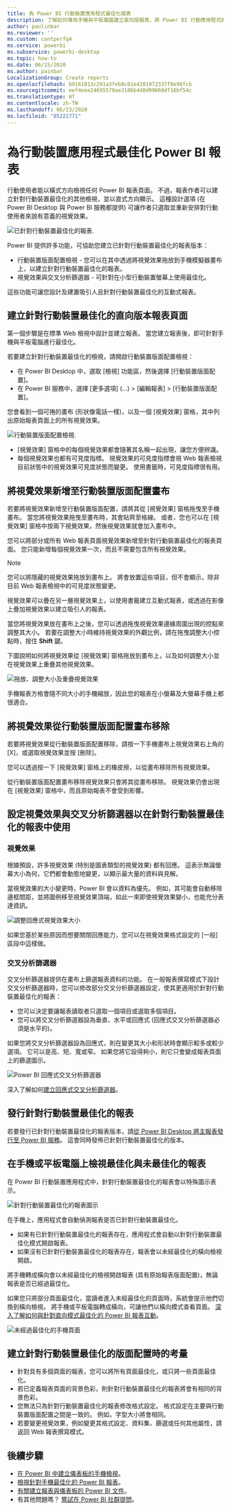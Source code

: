 ```yaml
---
title: 為 Power BI 行動裝置應用程式最佳化報表
description: 了解如何專為手機與平板電腦建立直向版報表，將 Power BI 行動應用程式的報表頁面最佳化。
author: paulinbar
ms.reviewer: ''
ms.custom: contperfq4
ms.service: powerbi
ms.subservice: powerbi-desktop
ms.topic: how-to
ms.date: 06/15/2020
ms.author: painbar
LocalizationGroup: Create reports
ms.openlocfilehash: b9161813c291a3feb8c01e4201972337f8e96fcb
ms.sourcegitcommit: eef4eee24695570ae3186b4d8d99660df16bf54c
ms.translationtype: HT
ms.contentlocale: zh-TW
ms.lasthandoff: 06/23/2020
ms.locfileid: "85221771"
---
```

# <a name="optimize-power-bi-reports-for-the-mobile-app"></a>為行動裝置應用程式最佳化 Power BI 報表
行動使用者能以橫式方向檢視任何 Power BI 報表頁面。 不過，報表作者可以建立針對行動裝置最佳化的其他檢視，並以直式方向顯示。 這種設計選項 (在 Power BI Desktop 與 Power BI 服務都提供) 可讓作者只選取並重新安排對行動使用者來說有意義的視覺效果。

![已針對行動裝置最佳化的報表](media/desktop-create-phone-report/desktop-mobile-optimized-report.png).

Power BI 提供許多功能，可協助您建立已針對行動裝置最佳化的報表版本：
* 行動裝置版面配置檢視 - 您可以在其中透過將視覺效果拖放到手機模擬器畫布上，以建立針對行動裝置最佳化的報表。
* 視覺效果與交叉分析篩選器 - 可針對在小型行動裝置螢幕上使用最佳化。

這些功能可讓您設計及建置吸引人且針對行動裝置最佳化的互動式報表。

## <a name="create-a-mobile-optimized-portrait-version-of-a-report-page"></a>建立針對行動裝置最佳化的直向版本報表頁面

第一個步驟是在標準 Web 檢視中設計並建立報表。 當您建立報表後，即可針對手機與平板電腦進行最佳化。

若要建立針對行動裝置最佳化的檢視，請開啟行動裝置版面配置檢視：
   * 在 Power BI Desktop 中，選取 [檢視] 功能區，然後選擇 [行動裝置版面配置]。
   * 在 Power BI 服務中，選擇 [更多選項] \(...\) > [編輯報表] > [行動裝置版面配置]。

   您會看到一個可捲的畫布 (形狀像電話一樣)，以及一個 [視覺效果] 窗格，其中列出原始報表頁面上的所有視覺效果。

   ![行動裝置版面配置檢視](media/desktop-create-phone-report/desktop-mobile-layout.png).

* [視覺效果] 窗格中的每個視覺效果都會隨著其名稱一起出現，讓您方便辨識。
* 每個視覺效果也都有可見度指標。 視覺效果的可見度指標會視 Web 報表檢視目前狀態中的視覺效果可見度狀態而變更。 使用書籤時，可見度指標很有用。

## <a name="add-visuals-to-the-mobile-layout-canvas"></a>將視覺效果新增至行動裝置版面配置畫布
若要將視覺效果新增至行動裝置版面配置，請將其從 [視覺效果] 窗格拖曳至手機畫布。 當您將視覺效果拖曳至畫布時，其會貼齊至格線。 或者，您也可以在 [視覺效果] 窗格中按兩下視覺效果，然後視覺效果就會加入畫布中。

您可以將部分或所有 Web 報表頁面視覺效果新增至針對行動裝置最佳化的報表頁面。 您只能新增每個視覺效果一次，而且不需要包含所有視覺效果。

>[!NOTE]
> 您可以將隱藏的視覺效果拖放到畫布上。 將會放置這些項目，但不會顯示，除非目前 Web 報表檢視中的可見度狀態變更。

視覺效果可以疊在另一層視覺效果上，以使用書籤建立互動式報表，或透過在影像上疊加視覺效果以建立吸引人的報表。

當您將視覺效果放在畫布上之後，您可以透過拖曳視覺效果邊緣周圍出現的控點來調整其大小。 若要在調整大小時維持視覺效果的外觀比例，請在拖曳調整大小控點時，按住 **Shift** 鍵。

下圖說明如何將視覺效果從 [視覺效果] 窗格拖放到畫布上，以及如何調整大小並在視覺效果上重疊其他視覺效果。

   ![拖放、調整大小及重疊視覺效果](media/desktop-create-phone-report/desktop-mobile-layout-overlay-resize.gif)

手機報表方格會隨不同大小的手機縮放，因此您的報表在小螢幕及大螢幕手機上都很適合。

## <a name="remove-visuals-from-the-mobile-layout-canvas"></a>將視覺效果從行動裝置版面配置畫布移除
若要將視覺效果從行動裝置版面配置移除，請按一下手機畫布上視覺效果右上角的 [X]，或選取視覺效果並按 [刪除]。

您可以透過按一下 [視覺效果] 窗格上的橡皮擦，以從畫布移除所有視覺效果。

從行動裝置版面配置畫布移除視覺效果只會將其從畫布移除。 視覺效果仍會出現在 [視覺效果] 窗格中，而且原始報表不會受到影響。

## <a name="configure-visuals-and-slicers-for-use-in-mobile-optimized-reports"></a>設定視覺效果與交叉分析篩選器以在針對行動裝置最佳化的報表中使用

### <a name="visuals"></a>視覺效果

根據預設，許多視覺效果 (特別是圖表類型的視覺效果) 都有回應。  這表示無論螢幕大小為何，它們都會動態地變更，以顯示最大量的資料與見解。

當視覺效果的大小變更時，Power BI 會以資料為優先。 例如，其可能會自動移除邊框間距，並將圖例移至視覺效果頂端，如此一來即使視覺效果變小，也能充分表達資訊。

![調整回應式視覺效果大小](media/desktop-create-phone-report/desktop-mobile-layout-responsive-visual.gif)
 
如果您基於某些原因而想要關閉回應能力，您可以在視覺效果格式設定的 [一般] 區段中這樣做。

### <a name="slicers"></a>交叉分析篩選器

交叉分析篩選器提供在畫布上篩選報表資料的功能。 在一般報表撰寫模式下設計交叉分析篩選器時，您可以修改部分交叉分析篩選器設定，使其更適用於針對行動裝置最佳化的報表：
* 您可以決定要讓報表讀取者只選取一個項目或選取多個項目。
* 您可以將交叉分析篩選器設為垂直、水平或回應式 (回應式交叉分析篩選器必須是水平的)。

如果您將交叉分析篩選器設為回應式，則在變更其大小和形狀時會顯示較多或較少選項。 它可以是高、短、寬或窄。 如果您將它設得夠小，則它只會變成報表頁面上的篩選圖示。

![Power BI 回應式交叉分析篩選器](media/desktop-create-phone-report/desktop-create-phone-report-8.gif)
 
深入了解如何[建立回應式交叉分析篩選器](power-bi-slicer-filter-responsive.md)。

## <a name="publish-a-mobile-optimized-report"></a>發行針對行動裝置最佳化的報表
若要發行已針對行動裝置最佳化的報表版本，請[從 Power BI Desktop 將主報表發行至 Power BI 服務](desktop-upload-desktop-files.md)。 這會同時發佈已針對行動裝置最佳化的版本。

## <a name="viewing-optimized-and-unoptimized-reports-on-a-phone-or-tablet"></a>在手機或平板電腦上檢視最佳化與未最佳化的報表

在 Power BI 行動裝置應用程式中，針對行動裝置最佳化的報表會以特殊圖示表示。

![針對行動裝置最佳化的報表圖示](media/desktop-create-phone-report/desktop-create-phone-report-optimized-icon.png)

在手機上，應用程式會自動偵測報表是否已針對行動裝置最佳化。
* 如果有已針對行動裝置最佳化的報表存在，應用程式會自動以針對行動裝置最佳化模式開啟報表。
* 如果沒有已針對行動裝置最佳化的報表存在，報表會以未經最佳化的橫向檢視開啟。

將手機轉成橫向會以未經最佳化的檢視開啟報表 (具有原始報表版面配置)，無論報表是否已經過最佳化。

如果您只將部分頁面最佳化，當讀者進入未經最佳化的頁面時，系統會提示他們切換到橫向檢視。 將手機或平板電腦轉成橫向，可讓他們以橫向模式查看頁面。 [深入了解如何與針對直向模式最佳化的 Power BI 報表互動](../consumer/mobile/mobile-apps-view-phone-report.md)。

![未經過最佳化的手機頁面](media/desktop-create-phone-report/desktop-create-phone-report-9.png)

## <a name="considerations-when-creating-mobile-optimized-layouts"></a>建立針對行動裝置最佳化的版面配置時的考量
* 針對具有多個頁面的報表，您可以將所有頁面最佳化，或只將一些頁面最佳化。
* 若已定義報表頁面的背景色彩，則針對行動裝置最佳化的報表將會有相同的背景色彩。
* 您無法只為針對行動裝置最佳化的報表修改格式設定。 格式設定在主要與行動裝置版面配置之間是一致的。 例如，字型大小將會相同。
* 若要變更視覺效果，例如變更其格式設定、資料集、篩選或任何其他屬性，請返回 Web 報表撰寫模式。

## <a name="next-steps"></a>後續步驟
* [在 Power BI 中建立儀表板的手機檢視](service-create-dashboard-mobile-phone-view.md)。
* [檢視針對手機最佳化的 Power BI 報表](../consumer/mobile/mobile-apps-view-phone-report.md)。
* [有關建立報表與儀表板的 Power BI 文件](https://docs.microsoft.com/power-bi/create-reports/)。
* 有其他問題嗎？ [嘗試在 Power BI 社群提問](https://community.powerbi.com/)。